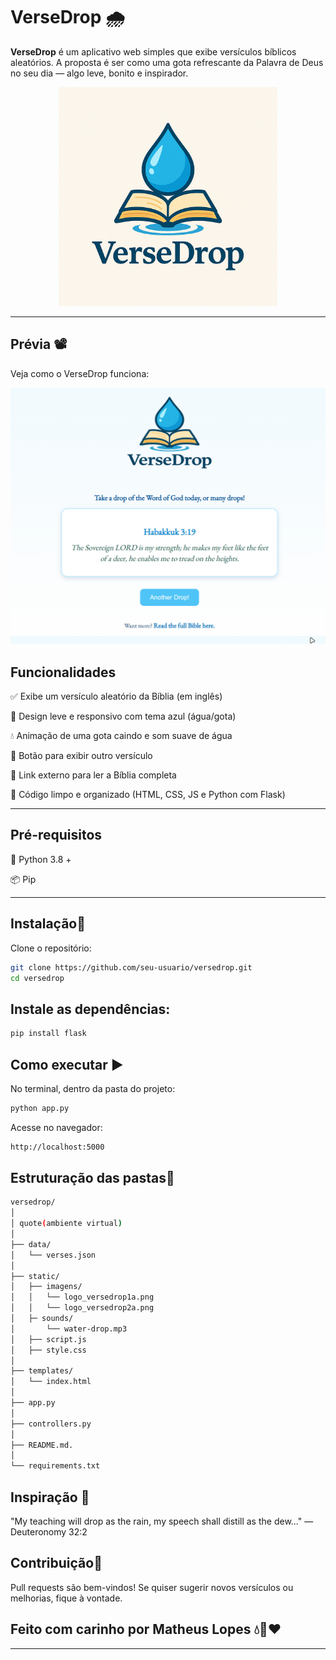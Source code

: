 # VerseDrop 🌧️

**VerseDrop** é um aplicativo web simples que exibe versículos bíblicos aleatórios. A proposta é ser como uma gota refrescante da Palavra de Deus no seu dia — algo leve, bonito e inspirador.

<p align="center">
  <img src="static/imagens/logo_versedrop.png" alt="VerseDrop Logo" width="350"/>
</p>

---
## Prévia 📽️

Veja como o VerseDrop funciona:

![Demonstração do VerseDrop](static/imagens/demo.gif)


## Funcionalidades

✅ Exibe um versículo aleatório da Bíblia (em inglês)

📱 Design leve e responsivo com tema azul (água/gota)

💧 Animação de uma gota caindo e som suave de água

🔁 Botão para exibir outro versículo

📖 Link externo para ler a Bíblia completa

🧼 Código limpo e organizado (HTML, CSS, JS e Python com Flask)

---

## Pré-requisitos

🐍 Python 3.8 + 

📦 Pip

---

## Instalação🚀

Clone o repositório:

```bash
git clone https://github.com/seu-usuario/versedrop.git
cd versedrop
```

## Instale as dependências:

```bash
pip install flask
```

## Como executar ▶️
No terminal, dentro da pasta do projeto:

```bash
python app.py
```
Acesse no navegador:
```bash
http://localhost:5000
```

## Estruturação das pastas📁
```bash
versedrop/
│
│ quote(ambiente virtual)
│   
├── data/
│   └── verses.json
│
├── static/
│   ├── imagens/
│   │   └── logo_versedrop1a.png
│   │   └── logo_versedrop2a.png
│   ├─ sounds/
│       └── water-drop.mp3
│   ├── script.js
│   ├── style.css
│
├── templates/
│   └── index.html
│
├── app.py
│
├── controllers.py
│
├── README.md.
│
└── requirements.txt
```

## Inspiração 📖
"My teaching will drop as the rain, my speech shall distill as the dew..."
— Deuteronomy 32:2


## Contribuição🤝
Pull requests são bem-vindos! Se quiser sugerir novos versículos ou melhorias, fique à vontade.

## Feito com carinho por Matheus Lopes 💧📖❤️


---
